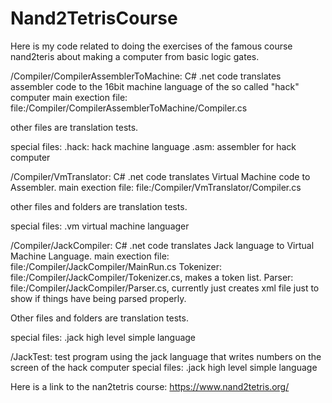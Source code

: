 # Nand2TetrisCourse
Here is my code related to doing the exercises of the famous course nand2teris about making a computer from basic logic gates.

/Compiler/CompilerAssemblerToMachine:
  C# .net code
  translates assembler code to the 16bit machine language of the so called "hack" computer
  main exection file: file:/Compiler/CompilerAssemblerToMachine/Compiler.cs
  
  other files are translation tests.
  
   special files:
  .hack: hack machine language
  .asm: assembler for hack computer

/Compiler/VmTranslator:
  C# .net code
  translates Virtual Machine code to Assembler.
  main exection file: file:/Compiler/VmTranslator/Compiler.cs
  
  other files and folders are translation tests.
  
  special files:
  .vm virtual machine languager

/Compiler/JackCompiler:
  C# .net code
  translates Jack language to Virtual Machine Language.
  main exection file: file:/Compiler/JackCompiler/MainRun.cs
  Tokenizer: file:/Compiler/JackCompiler/Tokenizer.cs, makes a token list.
  Parser: file:/Compiler/JackCompiler/Parser.cs, currently just creates xml file just to show if things have being parsed properly.
  
  Other files and folders are translation tests.
  
  special files:
  .jack high level simple language 
 
  
/JackTest:
  test program using the jack language that writes numbers on the screen of the hack computer
   special files:
   .jack high level simple language 
  
 Here is a link to the nan2tetris course:
 https://www.nand2tetris.org/

  
